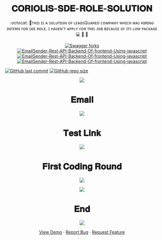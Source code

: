 <h1 align="center">𝐂𝐎𝐑𝐈𝐎𝐋𝐈𝐒-𝐒𝐃𝐄-𝐑𝐎𝐋𝐄-𝐒𝐎𝐋𝐔𝐓𝐈𝐎𝐍</h1>
<p align="center">:octocat: 🌟ᴛʜɪꜱ ɪꜱ ᴀ ꜱᴏʟᴜᴛɪᴏɴ ᴏꜰ ʟᴇᴀᴅꜱQᴜᴀʀᴇᴅ ᴄᴏᴍᴘᴀɴʏ ᴡʜɪᴄʜ ᴡᴀꜱ ʜɪʀɪɴɢ ɪɴᴛᴇʀɴ ꜰᴏʀ ꜱᴅᴇ ʀᴏʟᴇ. ɪ ʜᴀᴠᴇɴ'ᴛ ᴀᴘᴘʟʏ ꜰᴏʀ ᴛʜɪꜱ ᴊᴏʙ ʙᴇᴄᴀᴜꜱᴇ ᴏꜰ ɪᴛꜱ ʟᴏᴡ ᴘᴀᴄᴋᴀɢᴇ 💻 🎯 🚀 <p>
 <p align="center">
 <a href="https://github.com/ashish2030/CORIOLIS-SDE-ROLE-SOLUTION-IN-2021-FOR-BATCH-2022/fork" target="blank">
 <img src="https://img.shields.io/github/forks/ashish2030/CORIOLIS-SDE-ROLE-SOLUTION-IN-2021-FOR-BATCH-2022?style=flat-square" alt="Swagger forks"/>
</a>
<a href="https://github.com/ashish2030/Swagger/stargazers" target="blank">
<img src="https://img.shields.io/github/stars/ashish2030/CORIOLIS-SDE-ROLE-SOLUTION-IN-2021-FOR-BATCH-2022?style=flat-square" alt="EmailSender-Rest-API-Backend-Of-frontend-Using-javascript"/>
</a>
<a href="https://github.com/ashish2030/CORIOLIS-SDE-ROLE-SOLUTION-IN-2021-FOR-BATCH-2022/issues" target="blank">
<img src="https://img.shields.io/github/issues/ashish2030/CORIOLIS-SDE-ROLE-SOLUTION-IN-2021-FOR-BATCH-2022?style=flat-square" alt="EmailSender-Rest-API-Backend-Of-frontend-Using-javascript"/>
</a>
<a href="https://github.com/ashish2030/CORIOLIS-SDE-ROLE-SOLUTION-IN-2021-FOR-BATCH-2022/pulls" target="blank">
<img src="https://img.shields.io/github/issues-pr/ashish2030/CORIOLIS-SDE-ROLE-SOLUTION-IN-2021-FOR-BATCH-2022?style=flat-square" alt="EmailSender-Rest-API-Backend-Of-frontend-Using-javascript"/>
</a>
</p>


[![GitHub last commit](https://img.shields.io/github/last-commit/ashish2030/CORIOLIS-SDE-ROLE-SOLUTION-IN-2021-FOR-BATCH-2022)](https://github.com/ashish2030/CORIOLIS-SDE-ROLE-SOLUTION-IN-2021-FOR-BATCH-2022/commits/master)
[![GitHub repo size](https://img.shields.io/github/repo-size/ashish2030/LEADSQUARED-SDE-ROLE-SOLUTION-IN-2021-FOR-BATCH-2022)](https://github.com/ashish2030/LEADSQUARED-SDE-ROLE-SOLUTION-IN-2021-FOR-BATCH-2022/archive/master.zip)  
 <p align="center"><img src="https://github.com/Ashish2030/CORIOLIS-SDE-ROLE-SOLUTION-IN-2021-FOR-BATCH-2022/blob/master/Elitmus.png"/> 
 
   <h1 align="center">𝐄𝐦𝐚𝐢𝐥</h1>
 <p align="center"><img src="https://github.com/Ashish2030/CORIOLIS-SDE-ROLE-SOLUTION-IN-2021-FOR-BATCH-2022/blob/master/Email.png"/> 
  
   <h1 align="center">𝐓𝐞𝐬𝐭 𝐋𝐢𝐧𝐤</h1>
 <p align="center"><img src="https://github.com/Ashish2030/CORIOLIS-SDE-ROLE-SOLUTION-IN-2021-FOR-BATCH-2022/blob/master/Test_Link.png"/> 
<h1 align="center">𝐅𝐢𝐫𝐬𝐭 𝐂𝐨𝐝𝐢𝐧𝐠 𝐑𝐨𝐮𝐧𝐝</h1>
     <p align="center"><img src="https://github.com/Ashish2030/CORIOLIS-SDE-ROLE-SOLUTION-IN-2021-FOR-BATCH-2022/blob/master/First_Page.png"/> 
     
     
 <p align="center"><img src="https://github.com/Ashish2030/CORIOLIS-SDE-ROLE-SOLUTION-IN-2021-FOR-BATCH-2022/blob/master/Second_Page.png"/> 
  <h1 align="center">𝐄𝐧𝐝</h1>
     <p align="center"><img src="https://github.com/Ashish2030/CORIOLIS-SDE-ROLE-SOLUTION-IN-2021-FOR-BATCH-2022/blob/master/End.png"/> 
 

   <p align="center">
    <a href="https://www.leadsquared.com/" target="blank">View Demo</a>
    ·
    <a href="https://github.com/ashish2030/CORIOLIS-SDE-ROLE-SOLUTION-IN-2021-FOR-BATCH-2022/issues/new/choose">Report Bug</a>
    ·
    <a href="https://github.com/ashish2030/CORIOLIS-SDE-ROLE-SOLUTION-IN-2021-FOR-BATCH-2022/issues/new/choose">Request Feature</a>
</p>
